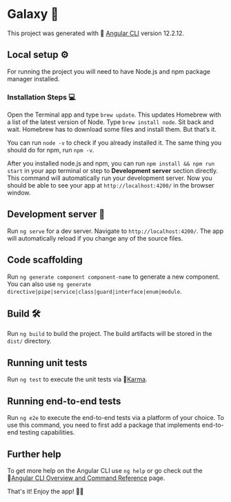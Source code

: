 # Galaxy :milky_way:

This project was generated with :link: [Angular CLI](https://github.com/angular/angular-cli) version 12.2.12.

## Local setup  :gear:

For running the project you will need to have Node.js and npm package manager installed.

### Installation Steps  :computer:

Open the Terminal app and type `brew update`. This updates Homebrew with a list of the latest version of Node.
Type `brew install node`.
Sit back and wait. Homebrew has to download some files and install them. But that’s it.

You can run `node -v` to check if you already installed it. The same thing you should do for npm, run `npm -v`.

After you installed node.js and npm, you can run `npm install && npm run start` in your app terminal or step to **Development server** section directly. This command will automatically run your development server. Now you should be able to see your app at `http://localhost:4200/` in the browser window.

## Development server  :rocket: 

Run `ng serve` for a dev server. Navigate to `http://localhost:4200/`. The app will automatically reload if you change any of the source files.

## Code scaffolding

Run `ng generate component component-name` to generate a new component. You can also use `ng generate directive|pipe|service|class|guard|interface|enum|module`.

## Build  :hammer_and_wrench:

Run `ng build` to build the project. The build artifacts will be stored in the `dist/` directory.

## Running unit tests

Run `ng test` to execute the unit tests via :link:[Karma](https://karma-runner.github.io).

## Running end-to-end tests

Run `ng e2e` to execute the end-to-end tests via a platform of your choice. To use this command, you need to first add a package that implements end-to-end testing capabilities.

## Further help

To get more help on the Angular CLI use `ng help` or go check out the :link:[Angular CLI Overview and Command Reference](https://angular.io/cli) page.

That's it! Enjoy the app! :partying_face::champagne:

